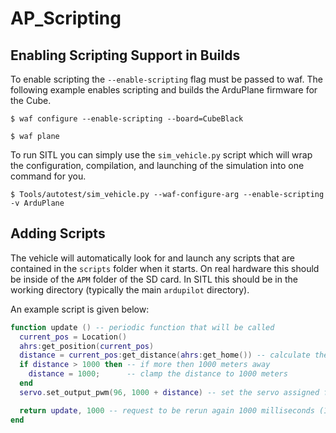 # AP_Scripting

## Enabling Scripting Support in Builds

To enable scripting the `--enable-scripting` flag must be passed to waf.
The following example enables scripting and builds the ArduPlane firmware for the Cube.

```
$ waf configure --enable-scripting --board=CubeBlack

$ waf plane
```

To run SITL you can simply use the `sim_vehicle.py` script which will wrap the configuration, compilation,
and launching of the simulation into one command for you.


```
$ Tools/autotest/sim_vehicle.py --waf-configure-arg --enable-scripting -v ArduPlane
```

## Adding Scripts

The vehicle will automatically look for and launch any scripts that are contained in the `scripts` folder when it starts.
On real hardware this should be inside of the `APM` folder of the SD card. In SITL this should be in the working directory (typically the main `ardupilot` directory).

An example script is given below:

```lua
function update () -- periodic function that will be called
  current_pos = Location()
  ahrs:get_position(current_pos)
  distance = current_pos:get_distance(ahrs:get_home()) -- calculate the distance from home
  if distance > 1000 then -- if more then 1000 meters away
    distance = 1000;      -- clamp the distance to 1000 meters
  end
  servo.set_output_pwm(96, 1000 + distance) -- set the servo assigned function 96 (scripting3) to a proportional value

  return update, 1000 -- request to be rerun again 1000 milliseconds (1 second) from now
end
```
